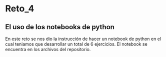 # Reto_4
## El uso de los notebooks de python
En este reto se nos dio la instrucción de hacer un notebook de python en el cual teniamos que desarrollar un total de 6 ejercicios. El notebook se encuentra en los archivos del repositorio.

